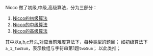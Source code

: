 Nicco 做了初级,中级,高级算法，分为三部分：

1. [Nicco的初级算法](https://github.com/OrangeJessie/Fighting_Leetcode/tree/master/Nicco的初级算法)
2. [Nicco的中级算法](https://github.com/OrangeJessie/Fighting_Leetcode/tree/master/Nicco的中级算法)
3. [Nicco的高级算法](https://github.com/OrangeJessie/Fighting_Leetcode/tree/master/Nicco的高级算法)

其中以a,b,c开头,对应当前难度算法下，每种类型的题目；
如初级算法下`a_1_twoSum`，表示数组与字符串第1题`twoSum`；
以此类推；
